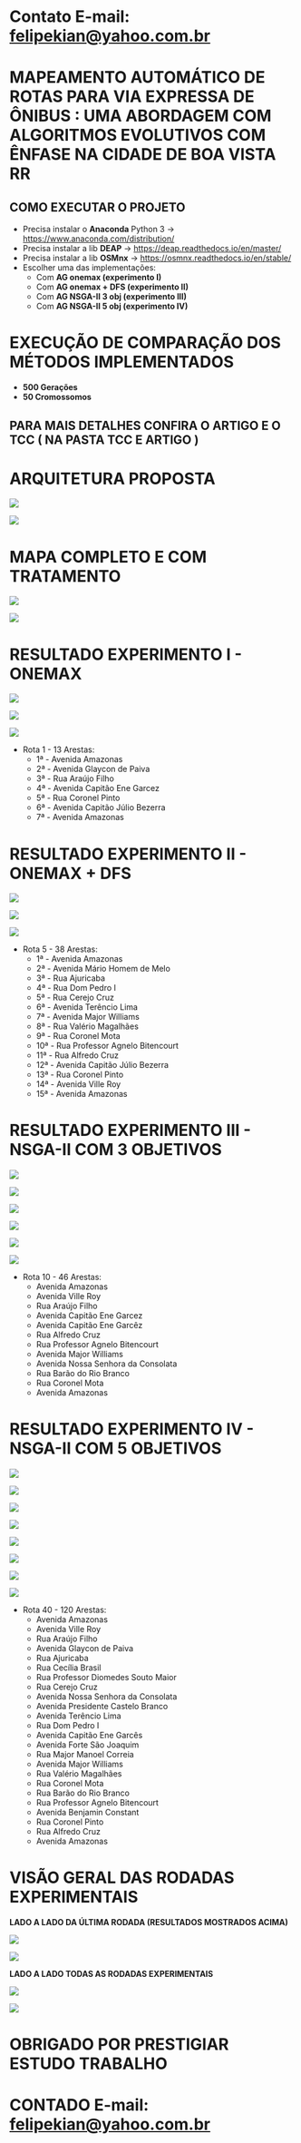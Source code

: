 # Contato E-mail: felipekian@yahoo.com.br

# MAPEAMENTO AUTOMÁTICO DE ROTAS PARA VIA EXPRESSA DE ÔNIBUS : UMA ABORDAGEM COM ALGORITMOS EVOLUTIVOS COM ÊNFASE NA CIDADE DE BOA VISTA RR

## COMO EXECUTAR O PROJETO

 * Precisa instalar o **Anaconda** Python 3 -> https://www.anaconda.com/distribution/
 * Precisa instalar a lib **DEAP** -> https://deap.readthedocs.io/en/master/
 * Precisa instalar a lib **OSMnx** -> https://osmnx.readthedocs.io/en/stable/
 * Escolher uma das implementações:
    * Com **AG onemax (experimento I)**
    * Com **AG onemax + DFS (experimento II)**
    * Com **AG NSGA-II 3 obj (experimento III)**
    * Com **AG NSGA-II 5 obj (experimento IV)**

# EXECUÇÃO DE COMPARAÇÃO DOS MÉTODOS IMPLEMENTADOS

* **500 Gerações**
* **50 Cromossomos**

## PARA MAIS DETALHES CONFIRA O ARTIGO E O TCC ( NA PASTA  TCC E ARTIGO )


# ARQUITETURA PROPOSTA

![](imagens_markdown/arquitura_proposta.png)

![](imagens_markdown/exemplo_execucao.png)


# MAPA COMPLETO E COM TRATAMENTO

![](imagens_markdown/mapa_completo.png)

![](imagens_markdown/mapa_filtrado.png)


# RESULTADO EXPERIMENTO I - ONEMAX

![](imagens_markdown/grafico_quant_arestas_selecionadas_onemax.png)

![](imagens_markdown/grafico_tam_clicos_onemax.png)

![](imagens_markdown/mapaOnimax.png)

* Rota 1 - 13 Arestas:
    * 1ª - Avenida Amazonas
    * 2ª - Avenida Glaycon de Paiva
    * 3ª - Rua Araújo Filho
    * 4ª - Avenida Capitão Ene Garcez
    * 5ª - Rua Coronel Pinto
    * 6ª - Avenida Capitão Júlio Bezerra
    * 7ª - Avenida Amazonas


# RESULTADO EXPERIMENTO II - ONEMAX + DFS

![](imagens_markdown/grafico_quantidade_arestas_dfs.png)

![](imagens_markdown/grafico_rotas_validadas_dfs.png)

![](imagens_markdown/rota5_dfs.png)

* Rota 5 - 38 Arestas:
    * 1ª - Avenida Amazonas
    * 2ª - Avenida Mário Homem de Melo
    * 3ª - Rua Ajuricaba
    * 4ª - Rua Dom Pedro I
    * 5ª - Rua Cerejo Cruz
    * 6ª - Avenida Terêncio Lima
    * 7ª - Avenida Major Williams
    * 8ª - Rua Valério Magalhães
    * 9ª - Rua Coronel Mota
    * 10ª - Rua Professor Agnelo Bitencourt
    * 11ª - Rua Alfredo Cruz
    * 12ª - Avenida Capitão Júlio Bezerra
    * 13ª - Rua Coronel Pinto
    * 14ª - Avenida Ville Roy
    * 15ª - Avenida Amazonas


# RESULTADO EXPERIMENTO III - NSGA-II COM 3 OBJETIVOS 

![](imagens_markdown/grafico_distancia_percorrida_nsgaii_3obj.png)

![](imagens_markdown/grafico_quantidade_de_arestas_nsgaii_3obj.png)

![](imagens_markdown/grafico_quantidade_de_arestas_selecionadas_nsgaii_3obj.png)

![](imagens_markdown/grafico_rotas_validadas_nsgaii_3obj.png)

![](imagens_markdown/grafico_tempo_execucao_geracao_nsgaii_3obj.png)

![](imagens_markdown/rota10_nsgaii_3obj.png)

* Rota 10 - 46 Arestas:
     * Avenida Amazonas
     * Avenida Ville Roy
     * Rua Araújo Filho
     * Avenida Capitão Ene Garcez
     * Avenida Capitão Ene Garcêz
     * Rua Alfredo Cruz
     * Rua Professor Agnelo Bitencourt
     * Avenida Major Williams
     * Avenida Nossa Senhora da Consolata
     * Rua Barão do Rio Branco
     * Rua Coronel Mota
     * Avenida Amazonas


# RESULTADO EXPERIMENTO IV - NSGA-II COM 5 OBJETIVOS

![](imagens_markdown/grafico_distancia_percorrida_nsgaii_5obj.png)

![](imagens_markdown/grafico_distancia_percorrida_rotas_validadas_nsgaii_5obj.png)

![](imagens_markdown/grafico_quantidade_arestas_conexas_nsgaii_5obj.png)

![](imagens_markdown/grafico_quantidade_arestas_selecionadas_nsgaii_5obj.png)

![](imagens_markdown/grafico_quantidade_de_arestas_rotas_nsgaii_5obj.png)

![](imagens_markdown/grafico_tempo_execucao_nsgaii_5obj.png)

![](imagens_markdown/grafico_rotas_nsgaii_5obj.png)

![](imagens_markdown/rotas40_nsgaii_5obj.png)

* Rota 40 - 120 Arestas:
    * Avenida Amazonas
    * Avenida Ville Roy
    * Rua Araújo Filho
    * Avenida Glaycon de Paiva
    * Rua Ajuricaba
    * Rua Cecília Brasil
    * Rua Professor Diomedes Souto Maior
    * Rua Cerejo Cruz
    * Avenida Nossa Senhora da Consolata
    * Avenida Presidente Castelo Branco
    * Avenida Terêncio Lima
    * Rua Dom Pedro I
    * Avenida Capitão Ene Garcês
    * Avenida Forte São Joaquim
    * Rua Major Manoel Correia
    * Avenida Major Williams
    * Rua Valério Magalhães
    * Rua Coronel Mota
    * Rua Barão do Rio Branco
    * Rua Professor Agnelo Bitencourt
    * Avenida Benjamin Constant
    * Rua Coronel Pinto
    * Rua Alfredo Cruz
    * Avenida Amazonas
    
    
# VISÃO GERAL DAS RODADAS EXPERIMENTAIS

**LADO A LADO DA ÚLTIMA RODADA (RESULTADOS MOSTRADOS ACIMA)**

![](imagens_markdown/teste7.png)

![](imagens_markdown/TotArestasExperimentos.png)

**LADO A LADO TODAS AS RODADAS EXPERIMENTAIS**

![](imagens_markdown/testeAll.png)

![](imagens_markdown/testeArestasTotal.png)


# OBRIGADO POR PRESTIGIAR ESTUDO TRABALHO

# CONTADO E-mail: felipekian@yahoo.com.br
